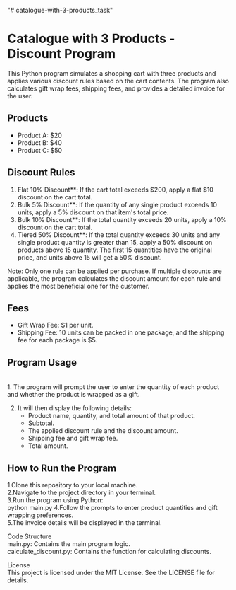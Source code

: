 "# catalogue-with-3-products_task" 
# Catalogue with 3 Products - Discount Program

This Python program simulates a shopping cart with three products and applies various discount rules based on the cart contents. The program also calculates gift wrap fees, shipping fees, and provides a detailed invoice for the user.
<br/>
## Products <br/>

- Product A: $20 <br/>
- Product B: $40<br/>
- Product C: $50<br/>

## Discount Rules <br/>

1. Flat 10% Discount**: If the cart total exceeds $200, apply a flat $10 discount on the cart total. <br/>
2. Bulk 5% Discount**: If the quantity of any single product exceeds 10 units, apply a 5% discount on that item's total price. <br/>
3. Bulk 10% Discount**: If the total quantity exceeds 20 units, apply a 10% discount on the cart total. <br/>
4. Tiered 50% Discount**: If the total quantity exceeds 30 units and any single product quantity is greater than 15, apply a 50% discount on products above 15 quantity. The first 15 quantities have the original price, and units above 15 will get a 50% discount. <br/>

Note: Only one rule can be applied per purchase. If multiple discounts are applicable, the program calculates the discount amount for each rule and applies the most beneficial one for the customer. <br/>

## Fees <br/>

- Gift Wrap Fee: $1 per unit. <br/>
- Shipping Fee: 10 units can be packed in one package, and the shipping fee for each package is $5. <br/>

## Program Usage<br/>
<br/>
1. The program will prompt the user to enter the quantity of each product and whether the product is wrapped as a gift. <br/>

2. It will then display the following details: <br/>
   - Product name, quantity, and total amount of that product.<br/>
   - Subtotal.<br/>
   - The applied discount rule and the discount amount.<br/>
   - Shipping fee and gift wrap fee.<br/>
   - Total amount.<br/>

## How to Run the Program <br/> 
1.Clone this repository to your local machine.<br/> 
2.Navigate to the project directory in your terminal.<br/> 
3.Run the program using Python:<br/> 
  python main.py
4.Follow the prompts to enter product quantities and gift wrapping preferences.<br/> 
5.The invoice details will be displayed in the terminal.<br/> 

Code Structure<br/> 
main.py: Contains the main program logic.<br/> 
calculate_discount.py: Contains the function for calculating discounts.<br/> 

License<br/> 
This project is licensed under the MIT License. See the LICENSE file for details.<br/> 



 
 
